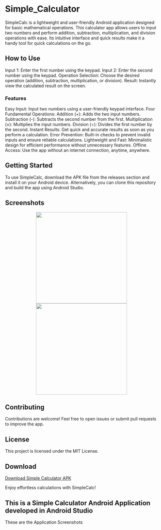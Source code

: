 # Simple_Calculator

SimpleCalc is a lightweight and user-friendly Android application designed for basic mathematical operations. This calculator app allows users to input two numbers and perform addition, subtraction, multiplication, and division operations with ease. Its intuitive interface and quick results make it a handy tool for quick calculations on the go.

## How to Use
Input 1: Enter the first number using the keypad.
Input 2: Enter the second number using the keypad.
Operation Selection: Choose the desired operation (addition, subtraction, multiplication, or division).
Result: Instantly view the calculated result on the screen.
### Features
Easy Input: Input two numbers using a user-friendly keypad interface.
Four Fundamental Operations:
Addition (+): Adds the two input numbers.
Subtraction (-): Subtracts the second number from the first.
Multiplication (×): Multiplies the input numbers.
Division (÷): Divides the first number by the second.
Instant Results: Get quick and accurate results as soon as you perform a calculation.
Error Prevention: Built-in checks to prevent invalid inputs and ensure reliable calculations.
Lightweight and Fast: Minimalistic design for efficient performance without unnecessary features.
Offline Access: Use the app without an internet connection, anytime, anywhere.
## Getting Started
To use SimpleCalc, download the APK file from the releases section and install it on your Android device. Alternatively, you can clone this repository and build the app using Android Studio.

## Screenshots
<p align="center">
  <img src="https://github.com/atharva-narkhede/Simple_Calculator/assets/106006803/06efbdd5-cad6-48b6-9f0e-beb79dfbbf31" width="300">
   <img src="https://github.com/atharva-narkhede/Simple_Calculator/assets/106006803/dcd1d294-c041-403e-9b2f-740dac49a928" width="300">
</p>


## Contributing
Contributions are welcome! Feel free to open issues or submit pull requests to improve the app.

## License
This project is licensed under the MIT License.

## Download
[Download Simple Calculator APK](https://drive.google.com/file/d/1A3JicrbjEvneT4VEeorOriL8EF-uCRn_/view?usp=sharing)

Enjoy effortless calculations with SimpleCalc!
## This is a Simple Calculator Android Application developed in Android Studio 

These are the Application Screenshots







